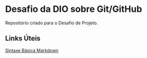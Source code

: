 # Desafio da DIO sobre Git/GitHub
Repositório criado para o Desafio de Projeto. 

## Links Úteis
[Sintaxe Básica Markdown](https://www.markdownguide.org/basic-syntax/)
